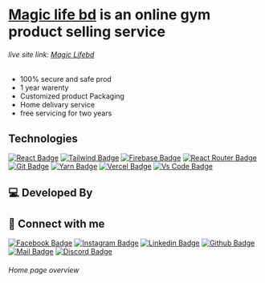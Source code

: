 <h1><a href="https://magiclifebd.web.app/">Magic life bd</a> is an online gym product selling service</h1>
<h6>live site link: <a href="https://magiclifebd.web.app/">Magic Lifebd</a></h6>

<ul>
    <li>100% secure and safe prod</li>
    <li>1 year warenty</li>
    <li>Customized product Packaging</li>
    <li>Home delivary service</li>
    <li>free servicing for two years</li>
</ul>



## Technologies

[![React Badge](https://img.shields.io/badge/React-20232A?style=for-the-badge&logo=react&logoColor=61DAFB)](https://github.com/TanvirHNur)
[![Tailwind Badge](https://img.shields.io/badge/Tailwind_CSS-38B2AC?style=for-the-badge&logo=tailwind-css&logoColor=white)](https://github.com/TanvirHNur)
[![Firebase Badge](https://img.shields.io/badge/Firebase-FFCB2B?style=for-the-badge&logo=firebase&logoColor=white)](https://github.com/TanvirHNur)
[![React Router Badge](https://img.shields.io/badge/React_Router-CA4245?style=for-the-badge&logo=react-router&logoColor=white)](https://github.com/TanvirHNur)
[![Git Badge](https://img.shields.io/badge/git-f34f29?style=for-the-badge&logo=git&logoColor=white)](https://github.com/TanvirHNur)
[![Yarn Badge](https://img.shields.io/badge/yarn-0078D6?style=for-the-badge&logo=yarn&logoColor=white)](https://github.com/TanvirHNur)
[![Vercel Badge](https://img.shields.io/badge/vercel-000?style=for-the-badge&logo=vercel&logoColor=white)](https://github.com/TanvirHNur)
[![Vs Code Badge](https://img.shields.io/badge/Visual_Studio_Code-0078D6?style=for-the-badge&logo=visualstudiocode&logoColor=white)](https://github.com/TanvirHNur)

## 💻 Developed By

<!-- ![Developer PIC](https://avatars.githubusercontent.com/u/82013001?v=4) -->

## 🚀 Connect with me

[![Facebook Badge](https://img.shields.io/badge/Facebook-1877F2?style=for-the-badge&logo=facebook&logoColor=white)](https://www.facebook.com/tanvir.hossain.ierdu/)
[![Instagram Badge](https://img.shields.io/badge/Instagram-E4405F?style=for-the-badge&logo=instagram&logoColor=white)](https://instagram.com)
[![Linkedin Badge](https://img.shields.io/badge/LinkedIn-0077B5?style=for-the-badge&logo=linkedin&logoColor=white)](https://www.linkedin.com/in/tanvir-hossain-js-dev/)
[![Github Badge](https://img.shields.io/badge/GitHub-100000?style=for-the-badge&logo=github&logoColor=white)](https://github.com/TanvirHNur)
[![Mail Badge](https://img.shields.io/badge/Gmail-D14836?style=for-the-badge&logo=gmail&logoColor=white)](mailto:ntanvir15@gmail.com)
[![Discord Badge](https://img.shields.io/badge/Discord-7289DA?style=for-the-badge&logo=discord&logoColor=white)](https://discord.com)


 <h6>Home page overview</h6>
<img src="./src/images/overview.png" alt="">